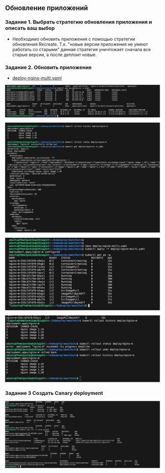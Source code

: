 ## Обновление приложений
### Задание 1. Выбрать стратегию обновления приложения и описать ваш выбор

- Необходимо обновить приложения с помощью стратегии обновления Recreate. Т.к. "новые версии приложения не умеют работать со старыми" данная стратегия уничтожает сначала все старые версии, а после деплоит новые.

### Задание 2. Обновить приложение
- [deploy-nginx-multi.yaml](deploy-nginx-multi.yaml) 


![!\[Alt text\](<img/!\[Alt text\](<img/1.png>)>)](<img/1.png>)

![!\[Alt text\](<img/!\[Alt text\](<img/2.png>)>)](<img/2.png>)

![!\[Alt text\](<img/!\[Alt text\](<img/3.png>)>)](<img/3.png>)

![!\[Alt text\](<img/!\[Alt text\](<img/4.png>)>)](<img/4.png>)

### Задание 3  Создать Canary deployment

![!\[Alt text\](<img/!\[Alt text\](<img/5.png>)>)](<img/5.png>)

<!-- ![!\[Alt text\](<img/!\[Alt text\](<img/6.png>)>)](<img/6.png>) -->











